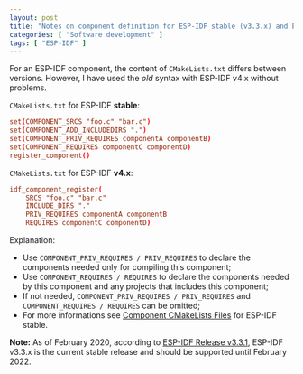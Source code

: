 ```yaml
---
layout: post
title: "Notes on component definition for ESP-IDF stable (v3.3.x) and ESP-IDF v4.x"
categories: [ "Software development" ]
tags: [ "ESP-IDF" ]
---
```


For an ESP-IDF component, the content of `CMakeLists.txt` differs between versions.<!--more-->
However, I have used the *old* syntax with ESP-IDF v4.x without problems.

`CMakeLists.txt` for ESP-IDF **stable**:

```conf
set(COMPONENT_SRCS "foo.c" "bar.c")
set(COMPONENT_ADD_INCLUDEDIRS ".")
set(COMPONENT_PRIV_REQUIRES componentA componentB)
set(COMPONENT_REQUIRES componentC componentD)
register_component()
```

`CMakeLists.txt` for ESP-IDF **v4.x**:

```conf
idf_component_register(
    SRCS "foo.c" "bar.c"
    INCLUDE_DIRS "."
    PRIV_REQUIRES componentA componentB
    REQUIRES componentC componentD)
```

Explanation:

* Use `COMPONENT_PRIV_REQUIRES / PRIV_REQUIRES` to declare the components needed only for compiling this component;
* Use `COMPONENT_REQUIRES / REQUIRES` to declare the components needed by this component and any projects that includes this component;
* If not needed, `COMPONENT_PRIV_REQUIRES / PRIV_REQUIRES` and `COMPONENT_REQUIRES / REQUIRES` can be omitted;
* For more informations see [Component CMakeLists Files](https://docs.espressif.com/projects/esp-idf/en/stable/api-guides/build-system-cmake.html#component-cmakelists-files) for ESP-IDF stable.

**Note:** As of February 2020, according to [ESP-IDF Release v3.3.1](https://github.com/espressif/esp-idf/releases/tag/v3.3.1), ESP-IDF v3.3.x is the current stable release and should be supported until February 2022.
